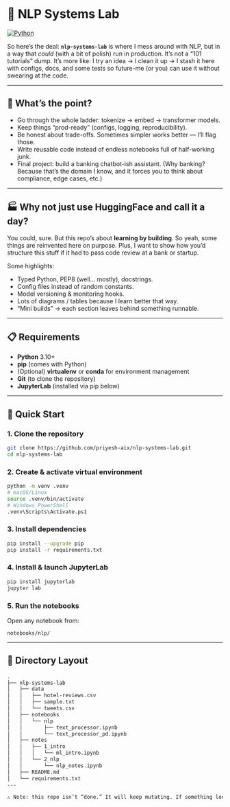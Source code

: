# 🧠 NLP Systems Lab  

[![Python](https://img.shields.io/badge/Python-3.10%2B-blue.svg)](https://www.python.org/)

So here’s the deal: **`nlp-systems-lab`** is where I mess around with NLP, but in a way that *could* (with a bit of polish) run in production. It’s not a “101 tutorials” dump. It’s more like: I try an idea → I clean it up → I stash it here with configs, docs, and some tests so future-me (or you) can use it without swearing at the code.  

---

## 🎯 What’s the point?  
- Go through the whole ladder: tokenize → embed → transformer models.  
- Keep things “prod-ready” (configs, logging, reproducibility).  
- Be honest about trade-offs. Sometimes simpler works better — I’ll flag those.  
- Write reusable code instead of endless notebooks full of half-working junk.  
- Final project: build a banking chatbot-ish assistant. (Why banking? Because that’s the domain I know, and it forces you to think about compliance, edge cases, etc.)  

---

## 🏭 Why not just use HuggingFace and call it a day?  
You could, sure. But this repo’s about **learning by building**. So yeah, some things are reinvented here on purpose. Plus, I want to show how you’d structure this stuff if it had to pass code review at a bank or startup.  

Some highlights:  
- Typed Python, PEP8 (well… mostly), docstrings.  
- Config files instead of random constants.  
- Model versioning & monitoring hooks.  
- Lots of diagrams / tables because I learn better that way.  
- “Mini builds” → each section leaves behind something runnable.  

---

## 📋 Requirements
- **Python** 3.10+
- **pip** (comes with Python)
- (Optional) **virtualenv** or **conda** for environment management
- **Git** (to clone the repository)
- **JupyterLab** (installed via pip below)

---

## 🚀 Quick Start

### 1. Clone the repository
```bash
git clone https://github.com/priyesh-aix/nlp-systems-lab.git
cd nlp-systems-lab
```

### 2. Create & activate virtual environment
```bash
python -m venv .venv
# macOS/Linux
source .venv/bin/activate
# Windows PowerShell
.venv\Scripts\Activate.ps1
```

### 3. Install dependencies
```bash
pip install --upgrade pip
pip install -r requirements.txt
```

### 4. Install & launch JupyterLab
```bash
pip install jupyterlab
jupyter lab
```

### 5. Run the notebooks
Open any notebook from:
```
notebooks/nlp/
```

---

## 📂 Directory Layout  
```bash
.
├── nlp-systems-lab
│   ├── data
│   │   ├── hotel-reviews.csv
│   │   ├── sample.txt
│   │   └── tweets.csv
│   ├── notebooks
│   │   └── nlp
│   │       ├── text_processor.ipynb
│   │       └── text_processor_pd.ipynb
│   ├── notes
│   │   ├── 1_intro
│   │   │   └── ml_intro.ipynb
│   │   └── 2_nlp
│   │       └── nlp_notes.ipynb
│   ├── README.md
│   └── requirements.txt
---

⚠️ Note: this repo isn’t “done.” It will keep mutating. If something looks half-baked… it probably is.  
